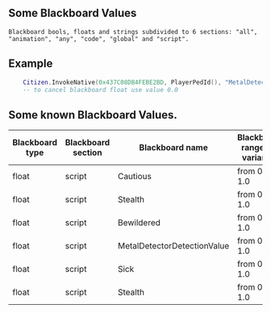 ## Some Blackboard Values

	Blackboard bools, floats and strings subdivided to 6 sections: "all", "animation", "any", "code", "global" and "script".

## Example

```lua
	Citizen.InvokeNative(0x437C08DB4FEBE2BD, PlayerPedId(), "MetalDetectorDetectionValue", 1.0, -1)   -- SET_PED_BLACKBOARD_FLOAT  the higher the value, the more metal detector vibrates
	-- to cancel blackboard float use value 0.0
```

<h2>Some known Blackboard Values.</h2>

Blackboard type | Blackboard section | Blackboard name | Blackboard range (or variants)
----------- | -------------------------- |---------- | -------
float | script | Cautious | from 0.1 till 1.0
float | script | Stealth | from 0.1 till 1.0
float | script | Bewildered | from 0.3 till 1.0
float | script | MetalDetectorDetectionValue | from 0.1 till 1.0
float | script | Sick | from 0.7 till 1.0
float | script | Stealth | from 0.1 till 1.0
